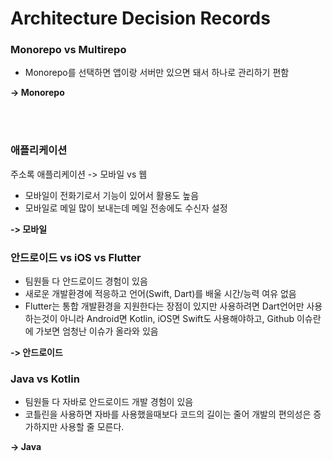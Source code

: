 # Architecture Decision Records

### Monorepo vs Multirepo 
- Monorepo를 선택하면 앱이랑 서버만 있으면 돼서 하나로 관리하기 편함

**-> Monorepo**

<br><br>
### 애플리케이션
주소록 애플리케이션 -> 모바일 vs 웹 
- 모바일이 전화기로서 기능이 있어서 활용도 높음
- 모바일로 메일 많이 보내는데 메일 전송에도 수신자 설정

**-> 모바일**
<br>
### 안드로이드 vs iOS vs Flutter
- 팀원들 다 안드로이드 경험이 있음
- 새로운 개발환경에 적응하고 언어(Swift, Dart)를 배울 시간/능력 여유 없음
- Flutter는 통합 개발환경을 지원한다는 장점이 있지만 사용하려면 Dart언어만 사용하는것이 아니라 Android면 Kotlin, iOS면 Swift도 사용해야하고, Github 이슈란에 가보면 엄청난 이슈가 올라와 있음

**-> 안드로이드**
<br>
### Java vs Kotlin
- 팀원들 다 자바로 안드로이드 개발 경험이 있음
- 코틀린을 사용하면 자바를 사용했을때보다 코드의 길이는 줄어 개발의 편의성은 증가하지만 사용할 줄 모른다.

**-> Java**
